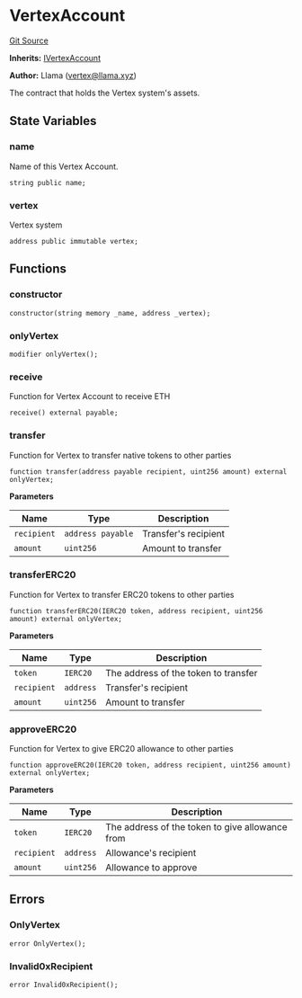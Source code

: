 # VertexAccount
[Git Source](https://github.com/llama-community/vertex-v1/blob/f39460fcaaa81cdf1a41d9edafc15a0f0252faef/src/account/VertexAccount.sol)

**Inherits:**
[IVertexAccount](/src/account/IVertexAccount.sol/contract.IVertexAccount.md)

**Author:**
Llama (vertex@llama.xyz)

The contract that holds the Vertex system's assets.


## State Variables
### name
Name of this Vertex Account.


```solidity
string public name;
```


### vertex
Vertex system


```solidity
address public immutable vertex;
```


## Functions
### constructor


```solidity
constructor(string memory _name, address _vertex);
```

### onlyVertex


```solidity
modifier onlyVertex();
```

### receive

Function for Vertex Account to receive ETH


```solidity
receive() external payable;
```

### transfer

Function for Vertex to transfer native tokens to other parties


```solidity
function transfer(address payable recipient, uint256 amount) external onlyVertex;
```
**Parameters**

|Name|Type|Description|
|----|----|-----------|
|`recipient`|`address payable`|Transfer's recipient|
|`amount`|`uint256`|Amount to transfer|


### transferERC20

Function for Vertex to transfer ERC20 tokens to other parties


```solidity
function transferERC20(IERC20 token, address recipient, uint256 amount) external onlyVertex;
```
**Parameters**

|Name|Type|Description|
|----|----|-----------|
|`token`|`IERC20`|The address of the token to transfer|
|`recipient`|`address`|Transfer's recipient|
|`amount`|`uint256`|Amount to transfer|


### approveERC20

Function for Vertex to give ERC20 allowance to other parties


```solidity
function approveERC20(IERC20 token, address recipient, uint256 amount) external onlyVertex;
```
**Parameters**

|Name|Type|Description|
|----|----|-----------|
|`token`|`IERC20`|The address of the token to give allowance from|
|`recipient`|`address`|Allowance's recipient|
|`amount`|`uint256`|Allowance to approve|


## Errors
### OnlyVertex

```solidity
error OnlyVertex();
```

### Invalid0xRecipient

```solidity
error Invalid0xRecipient();
```

